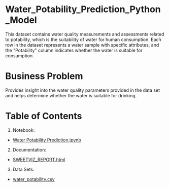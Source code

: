 # Water_Potability_Prediction_Python_Model
This dataset contains water quality measurements and assessments related to potability, which is the suitability of water for human consumption. Each row in the dataset represents a water sample with specific attributes, and the "Potability" column indicates whether the water is suitable for consumption.

# Business Problem
Provides insight into the water quality parameters provided in the data set and helps determine whether the water is suitable for drinking.

# Table of Contents
1. Notebook:
- [Water Potability Prediction.ipynb](https://github.com/Xue-Liu-Alexia/Water_Potability_Prediction_Python_Model/blob/main/Water%20Potability%20Prediction.ipynb)
2. Documentation:
-  [SWEETVIZ_REPORT.html](https://github.com/Xue-Liu-Alexia/Water_Potability_Prediction_Python_Model/blob/main/SWEETVIZ_REPORT.html)
3. Data Sets:
- [water_potability.csv](https://github.com/Xue-Liu-Alexia/Water_Potability_Prediction_Python_Model/blob/main/water_potability.csv)
